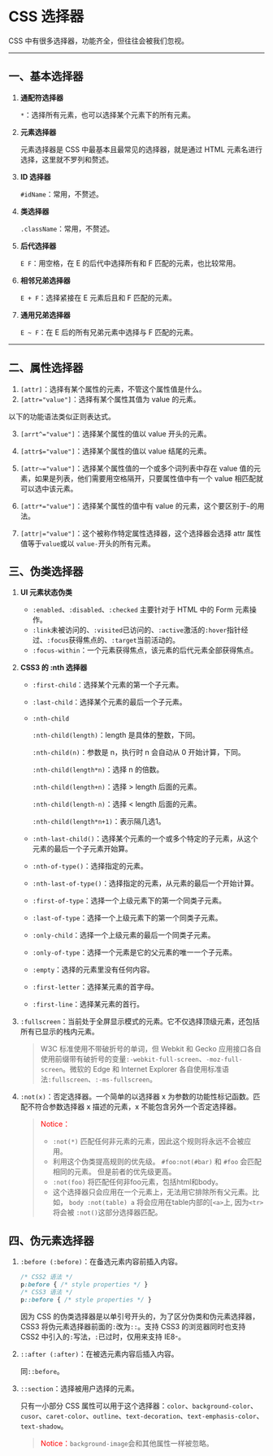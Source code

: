 # CSS 选择器

CSS 中有很多选择器，功能齐全，但往往会被我们忽视。

---

## 一、基本选择器

1. **通配符选择器**

   `*`：选择所有元素，也可以选择某个元素下的所有元素。

2. **元素选择器**

   元素选择器是 CSS 中最基本且最常见的选择器，就是通过 HTML 元素名进行选择，这里就不罗列和赘述。

3. **ID 选择器**

   `#idName`：常用，不赘述。

4. **类选择器**

   `.className`：常用，不赘述。

5. **后代选择器**

   `E F`：用空格，在 E 的后代中选择所有和 F 匹配的元素，也比较常用。

6. **相邻兄弟选择器**

   `E + F`：选择紧接在 E 元素后且和 F 匹配的元素。

7. **通用兄弟选择器**

   `E ~ F`：在 E 后的所有兄弟元素中选择与 F 匹配的元素。

---

## 二、属性选择器

1. `[attr]`：选择有某个属性的元素，不管这个属性值是什么。
2. `[attr="value"]`：选择有某个属性其值为 value 的元素。

以下的功能语法类似正则表达式。

3. `[arrt^="value"]`：选择某个属性的值以 value 开头的元素。

4. `[attr$="value"]`：选择某个属性的值以 value 结尾的元素。
5. `[attr~="value"]`：选择某个属性值的一个或多个词列表中存在 value 值的元素，如果是列表，他们需要用空格隔开，只要属性值中有一个 value 相匹配就可以选中该元素。
6. `[attr*="value"]`：选择某个属性的值中有 value 的元素，这个要区别于`~`的用法。
7. `[attr|="value"]`：这个被称作特定属性选择器，这个选择器会选择 attr 属性值等于`value`或以 `value-`开头的所有元素。

## 三、伪类选择器

1. **UI 元素状态伪类**

   - `:enabled`、`:disabled`、`:checked` 主要针对于 HTML 中的 Form 元素操作。
   - `:link`未被访问的、`:visited`已访问的、`:active`激活的`:hover`指针经过、`:focus`获得焦点的、`:target`当前活动的。
   - `:focus-within`：一个元素获得焦点，该元素的后代元素全部获得焦点。

2. **CSS3 的 :nth 选择器**

   - `:first-child`：选择某个元素的第一个子元素。

   - `:last-child`：选择某个元素的最后一个子元素。

   - `:nth-child`

     `:nth-child(length)`：length 是具体的整数，下同。

     `:nth-child(n)`：参数是 n，执行时 n 会自动从 0 开始计算，下同。

     `:nth-child(length*n)`：选择 n 的倍数。

     `:nth-child(length+n)`：选择 > length 后面的元素。

     `:nth-child(length-n)`：选择 < length 后面的元素。

     `:nth-child(length*n+1)`：表示隔几选1。

   - `:nth-last-child()`：选择某个元素的一个或多个特定的子元素，从这个元素的最后一个子元素开始算。

   - `:nth-of-type()`：选择指定的元素。

   - `:nth-last-of-type()`：选择指定的元素，从元素的最后一个开始计算。

   - `:first-of-type`：选择一个上级元素下的第一个同类子元素。

   - `:last-of-type`：选择一个上级元素下的第一个同类子元素。

   - `:only-child`：选择一个上级元素的最后一个同类子元素。

   - `:only-of-type`：选择一个元素是它的父元素的唯一一个子元素。

   - `:empty`：选择的元素里没有任何内容。

   - `:first-letter`：选择某元素的首字母。

   - `:first-line`：选择某元素的首行。

3. `:fullscreen`：当前处于全屏显示模式的元素。它不仅选择顶级元素，还包括所有已显示的栈内元素。

   > W3C 标准使用不带破折号的单词，但 Webkit 和 Gecko 应用接口各自使用前缀带有破折号的变量`:-webkit-full-screen`、`-moz-full-screen`。微软的 Edge 和 Internet Explorer 各自使用标准语法`:fullscreen`、`:-ms-fullscreen`。

4. `:not(x)`：否定选择器。一个简单的以选择器 x 为参数的功能性标记函数。匹配不符合参数选择器 x 描述的元素，x 不能包含另外一个否定选择器。

   > <font color=red>Notice：</font>
   >
   > -  `:not(*)` 匹配任何非元素的元素，因此这个规则将永远不会被应用。
   > - 利用这个伪类提高规则的优先级。 `#foo:not(#bar)` 和 `#foo` 会匹配相同的元素。 但是前者的优先级更高。
   > - `:not(foo)` 将匹配任何非foo元素，包括html和body。
   > - 这个选择器只会应用在一个元素上，无法用它排除所有父元素。比如， `body :not(table) a` 将会应用在table内部的[`<a>`上, 因为`<tr>`将会被 `:not()`这部分选择器匹配。

## 四、伪元素选择器

1. `:before (:before)`：在备选元素内容前插入内容。

   ```css
   /* CSS2 语法 */
   p:before { /* style properties */ }
   /* CSS3 语法 */
   p::before { /* style properties */ }
   ```

   因为 CSS 的伪类选择器是以单引号开头的，为了区分伪类和伪元素选择器，CSS3 将伪元素选择器前面的`:`改为`::`。支持 CSS3 的浏览器同时也支持 CSS2 中引入的`:`写法，`:`已过时，仅用来支持 IE8-。

2. `::after (:after)`：在被选元素内容后插入内容。

   同`::before`。

3. `::section`：选择被用户选择的元素。

   只有一小部分 CSS 属性可以用于这个选择器：`color`、`background-color`、`cusor`、`caret-color`、`outline`、`text-decoration`、`text-emphasis-color`、`text-shadow`。

   > <font color=red>Notice：</font>`background-image`会和其他属性一样被忽略。

   